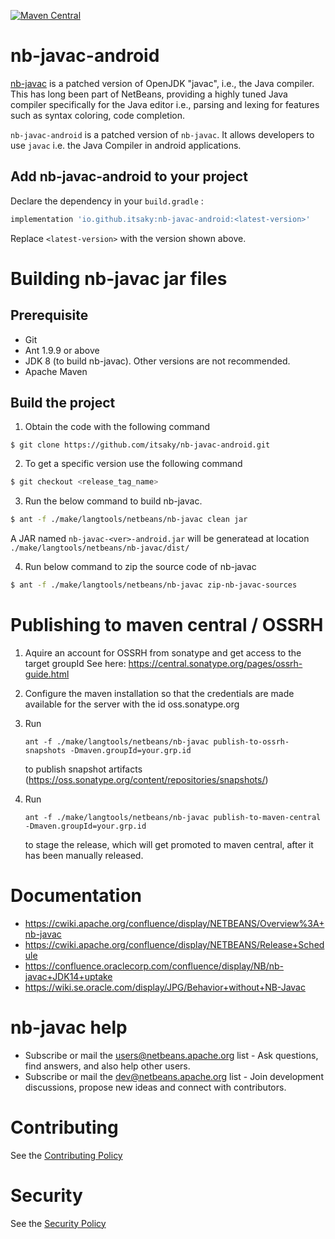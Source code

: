 [![Maven Central](https://img.shields.io/maven-central/v/io.github.itsaky/nb-javac-android.svg?label=Maven%20Central)]((https://search.maven.org/search?q=io.github.itsaky%20nb-javac-android))
# nb-javac-android
[nb-javac](https://github.com/oracle/nb-javac) is a patched version of OpenJDK "javac", i.e., the Java compiler. This has long been part of NetBeans, providing a highly tuned Java compiler specifically for the Java editor i.e., parsing and lexing for features such as syntax coloring, code completion.

`nb-javac-android` is a patched version of `nb-javac`. It allows developers to use `javac` i.e. the Java Compiler in android applications.

## Add nb-javac-android to your project
Declare the dependency in your `build.gradle` :
```gradle
implementation 'io.github.itsaky:nb-javac-android:<latest-version>'
```
Replace `<latest-version>` with the version shown above.

# Building nb-javac jar files

## Prerequisite
  - Git
  - Ant 1.9.9 or above
  - JDK 8 (to build nb-javac). Other versions are not recommended.
  - Apache Maven

## Build the project
1. Obtain the code with the following command

```
$ git clone https://github.com/itsaky/nb-javac-android.git
```

2. To get a specific version use the following command

```bash
$ git checkout <release_tag_name> 
```

3. Run the below command to build nb-javac.

```bash
$ ant -f ./make/langtools/netbeans/nb-javac clean jar
```

A JAR named `nb-javac-<ver>-android.jar` will be generatead at location `./make/langtools/netbeans/nb-javac/dist/`

4. Run below command to zip the source code of nb-javac

```bash
$ ant -f ./make/langtools/netbeans/nb-javac zip-nb-javac-sources
```

# Publishing to maven central / OSSRH

1. Aquire an account for OSSRH from sonatype and get access to the target groupId
   See here: https://central.sonatype.org/pages/ossrh-guide.html

2. Configure the maven installation so that the credentials are made available
   for the server with the id oss.sonatype.org

3. Run
   ```
   ant -f ./make/langtools/netbeans/nb-javac publish-to-ossrh-snapshots -Dmaven.groupId=your.grp.id
   ```
   to publish snapshot artifacts (https://oss.sonatype.org/content/repositories/snapshots/)

4. Run
   ```
   ant -f ./make/langtools/netbeans/nb-javac publish-to-maven-central -Dmaven.groupId=your.grp.id
   ```
   to stage the release, which will get promoted to maven central, after it has
   been manually released.

# Documentation 

- https://cwiki.apache.org/confluence/display/NETBEANS/Overview%3A+nb-javac
- https://cwiki.apache.org/confluence/display/NETBEANS/Release+Schedule
- https://confluence.oraclecorp.com/confluence/display/NB/nb-javac+JDK14+uptake
- https://wiki.se.oracle.com/display/JPG/Behavior+without+NB-Javac

# nb-javac help
- Subscribe or mail the users@netbeans.apache.org list - Ask questions, find answers, and also help other users.
- Subscribe or mail the dev@netbeans.apache.org list - Join development discussions, propose new ideas and connect with contributors.

# Contributing
See the  [Contributing Policy](./CONTRIBUTING.md)

# Security
See the  [Security Policy](./SECURITY.md)
